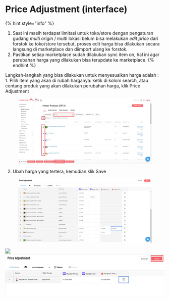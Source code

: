 # Price Adjustment (interface)

{% hint style="info" %}
1. Saat ini masih terdapat limitasi untuk toko/store dengan pengaturan gudang _multi origin_ / multi lokasi belum bisa melakukan _edit price_ dari forstok ke toko/store tersebut, proses edit harga bisa dilakukan secara langsung di marketplace dan diimport ulang ke forstok.
2. Pastikan setiap marketplace sudah dilakukan sync item on, hal ini agar perubahan harga yang dilakukan bisa terupdate ke marketplace.
{% endhint %}

Langkah-langkah yang bisa dilakukan untuk menyesuaikan harga adalah :\
&#x20;  1\. Pilih item yang akan di rubah harganya: ketik di kolom search, atau centang produk yang akan dilakukan perubahan harga, klik Price Adjustment

<figure><img src="../../.gitbook/assets/Screenshot 2023-06-20 164714.jpg" alt=""><figcaption></figcaption></figure>

2. Ubah harga yang tertera, kemudian klik Save

<figure><img src="../../.gitbook/assets/image (1) (4).png" alt=""><figcaption></figcaption></figure>



![](https://lh4.googleusercontent.com/BA-oOvWCmBcB3DmjccKWgOC29Vi0ejgjouKcjl1wWJ\_wQL-LBywItEQILU28OXQYFxZKwNMofORXlMrMnKNZ8Y6GtDXelwN1aWT1mIxaofdi6BbwS8GNSCvxOqBR1xdRlCYwRj1k) ![](../../.gitbook/assets/SAVE.jpg)
